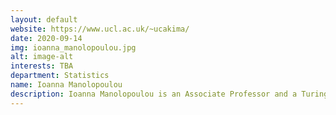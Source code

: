 ```yaml
---
layout: default
website: https://www.ucl.ac.uk/~ucakima/
date: 2020-09-14
img: ioanna_manolopoulou.jpg
alt: image-alt
interests: TBA
department: Statistics
name: Ioanna Manolopoulou
description: Ioanna Manolopoulou is an Associate Professor and a Turing Fellow. Her research focuses on Bayesian mixture modelling and non-parametric modelling, ML in causal inference, and statistical methods for biased and heterogeneous data. Her work has applications in health data science, ecology, customer science. She was awarded ISBA Mitchell prize (2012), and has published two discussion papers in Bayesian Analysis (2010) and the Journal of the American Statistical Association (2012). She is Associate Editor for Bayesian Analysis, and UCL lead for a cross- institutional PhD programme run by Health Data Research UK and the ATI, funded by the Wellcome Trust. She currently supervises 5 PhD students, and collaborates with Edinburgh University, Arizona State University, and industry (3 PhD students jointly funded by Dunnhumby).
---
```

